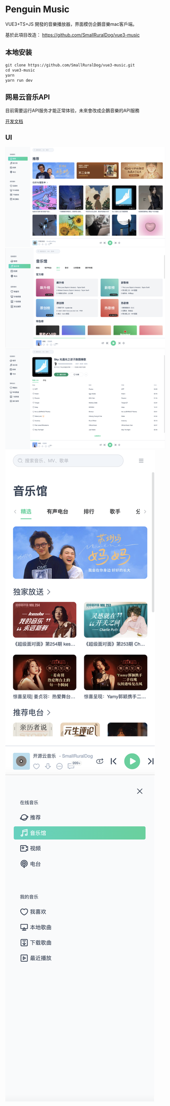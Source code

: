 

# Penguin Music

VUE3+TS+JS 開發的音樂播放器，界面模仿企鵝音樂mac客戶端。

基於此項目改造：
https://github.com/SmallRuralDog/vue3-music

## 本地安装

```
git clone https://github.com/SmallRuralDog/vue3-music.git
cd vue3-music
yarn
yarn run dev
```

## 网易云音乐API
目前需要运行API服务才能正常体验，未來會改成企鵝音樂的API服務

[开发文档](https://binaryify.github.io/NeteaseCloudMusicApi)


## UI

![index](ui/截屏2022-05-08-上午2.19.16.png)
![index](ui/截屏2022-05-08-上午2.20.44.png)
![index](ui/截屏2022-05-08-上午2.19.35.png)
![rwd](ui/截屏2022-05-08-上午2.21.24.png)
![mobile-navbar](ui/截屏2022-05-08-上午2.21.36.png)